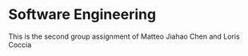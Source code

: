 # Software Engineering
  This is the second group assignment of Matteo Jiahao Chen and Loris Coccia
